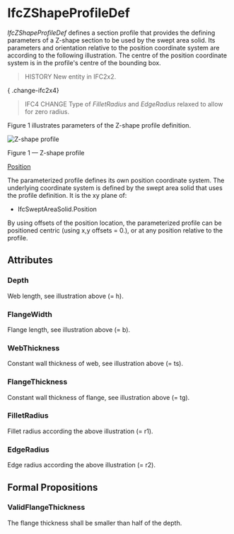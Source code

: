 # IfcZShapeProfileDef

_IfcZShapeProfileDef_ defines a section profile that provides the defining parameters of a Z-shape section to be used by the swept area solid. Its parameters and orientation relative to the position coordinate system are according to the following illustration. The centre of the position coordinate system is in the profile's centre of the bounding box.
<!-- end of short definition -->


> HISTORY New entity in IFC2x2.

{ .change-ifc2x4}
> IFC4 CHANGE Type of _FilletRadius_ and _EdgeRadius_ relaxed to allow for zero radius.

Figure 1 illustrates parameters of the Z-shape profile definition.

![Z-shape profile](../../../../figures/ifczshapeprofiledef.gif)

Figure 1 — Z-shape profile

<u>Position</u>

The parameterized profile defines its own position coordinate system.
The underlying coordinate system is defined by the swept area solid
that uses the profile definition. It is the xy plane of:

 * IfcSweptAreaSolid.Position

By using offsets of the position location, the parameterized profile
can be positioned centric (using x,y offsets = 0.), or at any position
relative to the profile.


## Attributes

### Depth
Web length, see illustration above (= h).

### FlangeWidth
Flange length, see illustration above (= b).

### WebThickness
Constant wall thickness of web, see illustration above (= ts).

### FlangeThickness
Constant wall thickness of flange, see illustration above (= tg).

### FilletRadius
Fillet radius according the above illustration (= r1).

### EdgeRadius
Edge radius according the above illustration (= r2).

## Formal Propositions

### ValidFlangeThickness
The flange thickness shall be smaller than half of the depth.
